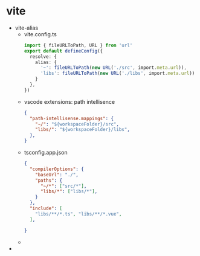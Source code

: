 # vite
- vite-alias
  - vite.config.ts
    ```ts
    import { fileURLToPath, URL } from 'url'
    export default defineConfig({
      resolve: {
        alias: {
          '~': fileURLToPath(new URL('./src', import.meta.url)),
          'libs': fileURLToPath(new URL('./libs', import.meta.url))
        }
      },
    })
    ```
  - vscode extensions: path intellisence
    ```json
    {
      "path-intellisense.mappings": {
        "~/": "${workspaceFolder}/src",
        "libs/": "${workspaceFolder}/libs", 
      },
    }
    ```
  - tsconfig.app.json
    ```json
    {
      "compilerOptions": {
        "baseUrl": "./",
        "paths": {
          "~/*": ["src/*"],
          "libs/*": ["libs/*"],
        }
      },
      "include": [
        "libs/**/*.ts", "libs/**/*.vue",
      ],

    }
    ```
  - 
- 
